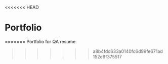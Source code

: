 <<<<<<< HEAD
# Portfolio
=======
 Portfolio for QA resume
>>>>>>> a8b4fdc633a0140fc6d99fe671ad152e9f375517

